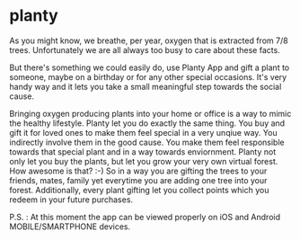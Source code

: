 # planty

As you might know, we breathe, per year, oxygen that is extracted from 7/8 trees.
Unfortunately we are all always too busy to care about these facts.

But there's something we could easily do, use Planty App and gift a plant to someone, maybe on a birthday or for any other special occasions. It's very handy way  and it lets you take a small meaningful step towards the social cause.

Bringing oxygen producing plants into your home or office is a way to mimic the healthy lifestyle. Planty let you do exactly the same thing. You buy and gift it for loved ones to make them feel special in a very unqiue way. You indirectly involve them in the good cause. You make them feel responsible towards that special plant and in a way towards enviornment.
Planty not only let you buy the plants, but let you grow your very own virtual forest. How awesome is that? :-) So in a way you are gifting the trees to your friends, mates, family yet everytime you are adding one tree into your forest.
Additionally, every plant gifting let you collect points which you redeem in your future purchases.

P.S. : At this moment the app can be viewed properly on iOS and Android MOBILE/SMARTPHONE devices.
